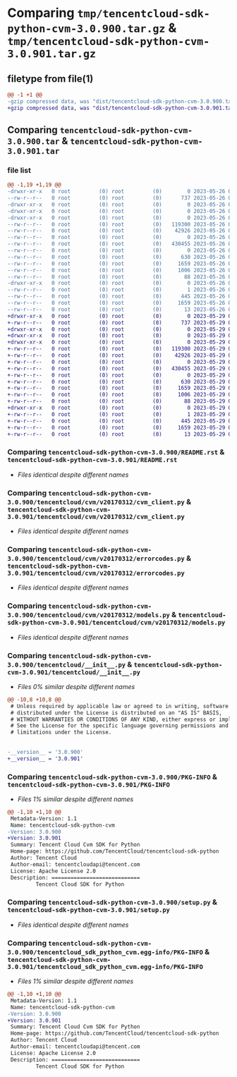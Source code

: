 # Comparing `tmp/tencentcloud-sdk-python-cvm-3.0.900.tar.gz` & `tmp/tencentcloud-sdk-python-cvm-3.0.901.tar.gz`

## filetype from file(1)

```diff
@@ -1 +1 @@
-gzip compressed data, was "dist/tencentcloud-sdk-python-cvm-3.0.900.tar", last modified: Fri May 26 02:15:37 2023, max compression
+gzip compressed data, was "dist/tencentcloud-sdk-python-cvm-3.0.901.tar", last modified: Mon May 29 02:24:37 2023, max compression
```

## Comparing `tencentcloud-sdk-python-cvm-3.0.900.tar` & `tencentcloud-sdk-python-cvm-3.0.901.tar`

### file list

```diff
@@ -1,19 +1,19 @@
-drwxr-xr-x   0 root         (0) root         (0)        0 2023-05-26 02:15:37.000000 tencentcloud-sdk-python-cvm-3.0.900/
--rw-r--r--   0 root         (0) root         (0)      737 2023-05-26 02:15:37.000000 tencentcloud-sdk-python-cvm-3.0.900/README.rst
-drwxr-xr-x   0 root         (0) root         (0)        0 2023-05-26 02:15:37.000000 tencentcloud-sdk-python-cvm-3.0.900/tencentcloud/
-drwxr-xr-x   0 root         (0) root         (0)        0 2023-05-26 02:15:37.000000 tencentcloud-sdk-python-cvm-3.0.900/tencentcloud/cvm/
-drwxr-xr-x   0 root         (0) root         (0)        0 2023-05-26 02:15:37.000000 tencentcloud-sdk-python-cvm-3.0.900/tencentcloud/cvm/v20170312/
--rw-r--r--   0 root         (0) root         (0)   119300 2023-05-26 02:15:37.000000 tencentcloud-sdk-python-cvm-3.0.900/tencentcloud/cvm/v20170312/cvm_client.py
--rw-r--r--   0 root         (0) root         (0)    42926 2023-05-26 02:15:37.000000 tencentcloud-sdk-python-cvm-3.0.900/tencentcloud/cvm/v20170312/errorcodes.py
--rw-r--r--   0 root         (0) root         (0)        0 2023-05-26 02:15:37.000000 tencentcloud-sdk-python-cvm-3.0.900/tencentcloud/cvm/v20170312/__init__.py
--rw-r--r--   0 root         (0) root         (0)   430455 2023-05-26 02:15:37.000000 tencentcloud-sdk-python-cvm-3.0.900/tencentcloud/cvm/v20170312/models.py
--rw-r--r--   0 root         (0) root         (0)        0 2023-05-26 02:15:37.000000 tencentcloud-sdk-python-cvm-3.0.900/tencentcloud/cvm/__init__.py
--rw-r--r--   0 root         (0) root         (0)      630 2023-05-26 02:15:37.000000 tencentcloud-sdk-python-cvm-3.0.900/tencentcloud/__init__.py
--rw-r--r--   0 root         (0) root         (0)     1659 2023-05-26 02:15:37.000000 tencentcloud-sdk-python-cvm-3.0.900/PKG-INFO
--rw-r--r--   0 root         (0) root         (0)     1006 2023-05-26 02:15:37.000000 tencentcloud-sdk-python-cvm-3.0.900/setup.py
--rw-r--r--   0 root         (0) root         (0)       88 2023-05-26 02:15:37.000000 tencentcloud-sdk-python-cvm-3.0.900/setup.cfg
-drwxr-xr-x   0 root         (0) root         (0)        0 2023-05-26 02:15:37.000000 tencentcloud-sdk-python-cvm-3.0.900/tencentcloud_sdk_python_cvm.egg-info/
--rw-r--r--   0 root         (0) root         (0)        1 2023-05-26 02:15:37.000000 tencentcloud-sdk-python-cvm-3.0.900/tencentcloud_sdk_python_cvm.egg-info/dependency_links.txt
--rw-r--r--   0 root         (0) root         (0)      445 2023-05-26 02:15:37.000000 tencentcloud-sdk-python-cvm-3.0.900/tencentcloud_sdk_python_cvm.egg-info/SOURCES.txt
--rw-r--r--   0 root         (0) root         (0)     1659 2023-05-26 02:15:37.000000 tencentcloud-sdk-python-cvm-3.0.900/tencentcloud_sdk_python_cvm.egg-info/PKG-INFO
--rw-r--r--   0 root         (0) root         (0)       13 2023-05-26 02:15:37.000000 tencentcloud-sdk-python-cvm-3.0.900/tencentcloud_sdk_python_cvm.egg-info/top_level.txt
+drwxr-xr-x   0 root         (0) root         (0)        0 2023-05-29 02:24:37.000000 tencentcloud-sdk-python-cvm-3.0.901/
+-rw-r--r--   0 root         (0) root         (0)      737 2023-05-29 02:24:37.000000 tencentcloud-sdk-python-cvm-3.0.901/README.rst
+drwxr-xr-x   0 root         (0) root         (0)        0 2023-05-29 02:24:37.000000 tencentcloud-sdk-python-cvm-3.0.901/tencentcloud/
+drwxr-xr-x   0 root         (0) root         (0)        0 2023-05-29 02:24:37.000000 tencentcloud-sdk-python-cvm-3.0.901/tencentcloud/cvm/
+drwxr-xr-x   0 root         (0) root         (0)        0 2023-05-29 02:24:37.000000 tencentcloud-sdk-python-cvm-3.0.901/tencentcloud/cvm/v20170312/
+-rw-r--r--   0 root         (0) root         (0)   119300 2023-05-29 02:24:37.000000 tencentcloud-sdk-python-cvm-3.0.901/tencentcloud/cvm/v20170312/cvm_client.py
+-rw-r--r--   0 root         (0) root         (0)    42926 2023-05-29 02:24:37.000000 tencentcloud-sdk-python-cvm-3.0.901/tencentcloud/cvm/v20170312/errorcodes.py
+-rw-r--r--   0 root         (0) root         (0)        0 2023-05-29 02:24:37.000000 tencentcloud-sdk-python-cvm-3.0.901/tencentcloud/cvm/v20170312/__init__.py
+-rw-r--r--   0 root         (0) root         (0)   430455 2023-05-29 02:24:37.000000 tencentcloud-sdk-python-cvm-3.0.901/tencentcloud/cvm/v20170312/models.py
+-rw-r--r--   0 root         (0) root         (0)        0 2023-05-29 02:24:37.000000 tencentcloud-sdk-python-cvm-3.0.901/tencentcloud/cvm/__init__.py
+-rw-r--r--   0 root         (0) root         (0)      630 2023-05-29 02:24:37.000000 tencentcloud-sdk-python-cvm-3.0.901/tencentcloud/__init__.py
+-rw-r--r--   0 root         (0) root         (0)     1659 2023-05-29 02:24:37.000000 tencentcloud-sdk-python-cvm-3.0.901/PKG-INFO
+-rw-r--r--   0 root         (0) root         (0)     1006 2023-05-29 02:24:37.000000 tencentcloud-sdk-python-cvm-3.0.901/setup.py
+-rw-r--r--   0 root         (0) root         (0)       88 2023-05-29 02:24:37.000000 tencentcloud-sdk-python-cvm-3.0.901/setup.cfg
+drwxr-xr-x   0 root         (0) root         (0)        0 2023-05-29 02:24:37.000000 tencentcloud-sdk-python-cvm-3.0.901/tencentcloud_sdk_python_cvm.egg-info/
+-rw-r--r--   0 root         (0) root         (0)        1 2023-05-29 02:24:37.000000 tencentcloud-sdk-python-cvm-3.0.901/tencentcloud_sdk_python_cvm.egg-info/dependency_links.txt
+-rw-r--r--   0 root         (0) root         (0)      445 2023-05-29 02:24:37.000000 tencentcloud-sdk-python-cvm-3.0.901/tencentcloud_sdk_python_cvm.egg-info/SOURCES.txt
+-rw-r--r--   0 root         (0) root         (0)     1659 2023-05-29 02:24:37.000000 tencentcloud-sdk-python-cvm-3.0.901/tencentcloud_sdk_python_cvm.egg-info/PKG-INFO
+-rw-r--r--   0 root         (0) root         (0)       13 2023-05-29 02:24:37.000000 tencentcloud-sdk-python-cvm-3.0.901/tencentcloud_sdk_python_cvm.egg-info/top_level.txt
```

### Comparing `tencentcloud-sdk-python-cvm-3.0.900/README.rst` & `tencentcloud-sdk-python-cvm-3.0.901/README.rst`

 * *Files identical despite different names*

### Comparing `tencentcloud-sdk-python-cvm-3.0.900/tencentcloud/cvm/v20170312/cvm_client.py` & `tencentcloud-sdk-python-cvm-3.0.901/tencentcloud/cvm/v20170312/cvm_client.py`

 * *Files identical despite different names*

### Comparing `tencentcloud-sdk-python-cvm-3.0.900/tencentcloud/cvm/v20170312/errorcodes.py` & `tencentcloud-sdk-python-cvm-3.0.901/tencentcloud/cvm/v20170312/errorcodes.py`

 * *Files identical despite different names*

### Comparing `tencentcloud-sdk-python-cvm-3.0.900/tencentcloud/cvm/v20170312/models.py` & `tencentcloud-sdk-python-cvm-3.0.901/tencentcloud/cvm/v20170312/models.py`

 * *Files identical despite different names*

### Comparing `tencentcloud-sdk-python-cvm-3.0.900/tencentcloud/__init__.py` & `tencentcloud-sdk-python-cvm-3.0.901/tencentcloud/__init__.py`

 * *Files 0% similar despite different names*

```diff
@@ -10,8 +10,8 @@
 # Unless required by applicable law or agreed to in writing, software
 # distributed under the License is distributed on an "AS IS" BASIS,
 # WITHOUT WARRANTIES OR CONDITIONS OF ANY KIND, either express or implied.
 # See the License for the specific language governing permissions and
 # limitations under the License.
 
 
-__version__ = '3.0.900'
+__version__ = '3.0.901'
```

### Comparing `tencentcloud-sdk-python-cvm-3.0.900/PKG-INFO` & `tencentcloud-sdk-python-cvm-3.0.901/PKG-INFO`

 * *Files 1% similar despite different names*

```diff
@@ -1,10 +1,10 @@
 Metadata-Version: 1.1
 Name: tencentcloud-sdk-python-cvm
-Version: 3.0.900
+Version: 3.0.901
 Summary: Tencent Cloud Cvm SDK for Python
 Home-page: https://github.com/TencentCloud/tencentcloud-sdk-python
 Author: Tencent Cloud
 Author-email: tencentcloudapi@tencent.com
 License: Apache License 2.0
 Description: ============================
         Tencent Cloud SDK for Python
```

### Comparing `tencentcloud-sdk-python-cvm-3.0.900/setup.py` & `tencentcloud-sdk-python-cvm-3.0.901/setup.py`

 * *Files identical despite different names*

### Comparing `tencentcloud-sdk-python-cvm-3.0.900/tencentcloud_sdk_python_cvm.egg-info/PKG-INFO` & `tencentcloud-sdk-python-cvm-3.0.901/tencentcloud_sdk_python_cvm.egg-info/PKG-INFO`

 * *Files 1% similar despite different names*

```diff
@@ -1,10 +1,10 @@
 Metadata-Version: 1.1
 Name: tencentcloud-sdk-python-cvm
-Version: 3.0.900
+Version: 3.0.901
 Summary: Tencent Cloud Cvm SDK for Python
 Home-page: https://github.com/TencentCloud/tencentcloud-sdk-python
 Author: Tencent Cloud
 Author-email: tencentcloudapi@tencent.com
 License: Apache License 2.0
 Description: ============================
         Tencent Cloud SDK for Python
```

